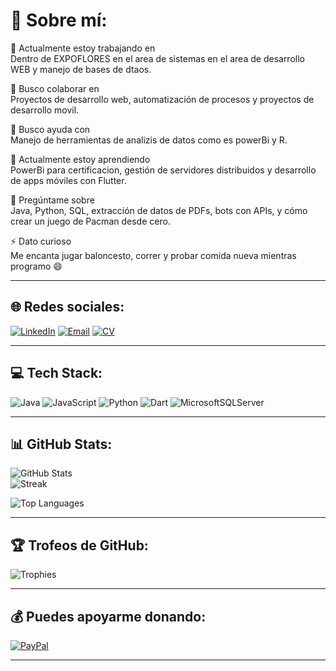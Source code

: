 # 💫 Sobre mí:
🎯 Actualmente estoy trabajando en  
Dentro de EXPOFLORES en el area de sistemas en el area de desarrollo WEB y manejo de bases de dtaos.  
  
🤝 Busco colaborar en  
Proyectos de desarrollo web, automatización de procesos y proyectos de desarrollo movil.  
  
🧠 Busco ayuda con  
Manejo de herramientas de analizis de datos como es powerBi y R.
  
🌱 Actualmente estoy aprendiendo  
PowerBi para certificacion, gestión de servidores distribuidos y desarrollo de apps móviles con Flutter.  
  
💬 Pregúntame sobre  
Java, Python, SQL, extracción de datos de PDFs, bots con APIs, y cómo crear un juego de Pacman desde cero.  
  
⚡ Dato curioso  
Me encanta jugar baloncesto, correr y probar comida nueva mientras programo 😄  

---

## 🌐 Redes sociales:
[![LinkedIn](https://img.shields.io/badge/LinkedIn-%230077B5.svg?logo=linkedin&logoColor=white)](https://linkedin.com/in/StuartPalma) 
[![Email](https://img.shields.io/badge/Email-D14836?logo=gmail&logoColor=white)](mailto:jhou2013x@hotmail.com) 
[![CV](https://img.shields.io/badge/CV-ORANGE)](https://stu8990.github.io/Hoja-de-Vida/)

---

## 💻 Tech Stack:
![Java](https://img.shields.io/badge/java-%23ED8B00.svg?style=for-the-badge&logo=openjdk&logoColor=white) 
![JavaScript](https://img.shields.io/badge/javascript-%23323330.svg?style=for-the-badge&logo=javascript&logoColor=%23F7DF1E) 
![Python](https://img.shields.io/badge/python-3670A0?style=for-the-badge&logo=python&logoColor=ffdd54) 
![Dart](https://img.shields.io/badge/dart-%230175C2.svg?style=for-the-badge&logo=dart&logoColor=white) 
![MicrosoftSQLServer](https://img.shields.io/badge/Microsoft%20SQL%20Server-CC2927?style=for-the-badge&logo=microsoft%20sql%20server&logoColor=white)

---

## 📊 GitHub Stats:
![GitHub Stats](https://github-readme-stats.vercel.app/api?username=StuartPalma&theme=radical&hide_border=false&include_all_commits=false&count_private=false)  
![Streak](https://streak-stats.demolab.com/?user=StuartPalma&theme=radical&hide_border=false)

![Top Languages](https://github-readme-stats.vercel.app/api/top-langs/?username=StuartPalma&theme=radical&hide_border=false&layout=compact)

---

## 🏆 Trofeos de GitHub:
![Trophies](https://github-profile-trophy.vercel.app/?username=StuartPalma&theme=algolia&no-frame=true&margin-w=10)

---

## 💰 Puedes apoyarme donando:
[![PayPal](https://img.shields.io/badge/PayPal-00457C?style=for-the-badge&logo=paypal&logoColor=white)](https://paypal.me/StuartPalma407?country.x=EC&locale.x=es_XC)

---

<!-- Proudly created with GPRM ( https://gprm.itsvg.in ) -->
